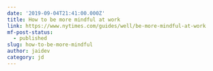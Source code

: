 ```yaml
---
date: '2019-09-04T21:41:00.000Z'
title: How to be more mindful at work
link: https://www.nytimes.com/guides/well/be-more-mindful-at-work
mf-post-status:
  - published
slug: how-to-be-more-mindful
author: jaidev
category: jd
---
```


